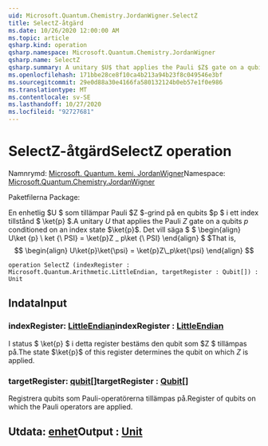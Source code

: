 ```yaml
---
uid: Microsoft.Quantum.Chemistry.JordanWigner.SelectZ
title: SelectZ-åtgärd
ms.date: 10/26/2020 12:00:00 AM
ms.topic: article
qsharp.kind: operation
qsharp.namespace: Microsoft.Quantum.Chemistry.JordanWigner
qsharp.name: SelectZ
qsharp.summary: A unitary $U$ that applies the Pauli $Z$ gate on a qubits $p$ conditioned on an index state $\ket{p}$. That is, $$ \begin{align} U\ket{p}\ket{\psi} = \ket{p}Z\_p\ket{\psi} \end{align} $$
ms.openlocfilehash: 171bbe28ce8f10ca4b213a94b23f8c049546e3bf
ms.sourcegitcommit: 29e0d88a30e4166fa580132124b0eb57e1f0e986
ms.translationtype: MT
ms.contentlocale: sv-SE
ms.lasthandoff: 10/27/2020
ms.locfileid: "92727681"
---
```

# <a name="selectz-operation"></a><span data-ttu-id="54331-102">SelectZ-åtgärd</span><span class="sxs-lookup"><span data-stu-id="54331-102">SelectZ operation</span></span>

<span data-ttu-id="54331-103">Namnrymd: [Microsoft. Quantum. kemi. JordanWigner](xref:Microsoft.Quantum.Chemistry.JordanWigner)</span><span class="sxs-lookup"><span data-stu-id="54331-103">Namespace: [Microsoft.Quantum.Chemistry.JordanWigner](xref:Microsoft.Quantum.Chemistry.JordanWigner)</span></span>

<span data-ttu-id="54331-104">Paketfilerna [](https://nuget.org/packages/)</span><span class="sxs-lookup"><span data-stu-id="54331-104">Package: [](https://nuget.org/packages/)</span></span>


<span data-ttu-id="54331-105">En enhetlig $U $ som tillämpar Pauli $Z $-grind på en qubits $p $ i ett index tillstånd $ \ket{p} $.</span><span class="sxs-lookup"><span data-stu-id="54331-105">A unitary $U$ that applies the Pauli $Z$ gate on a qubits $p$ conditioned on an index state $\ket{p}$.</span></span> <span data-ttu-id="54331-106">Det vill säga $ $ \begin{align} U\ket {p} \ ket {\ PSI} = \ket{p}Z \_ p\ket {\ PSI} \end{align} $ $</span><span class="sxs-lookup"><span data-stu-id="54331-106">That is, $$ \begin{align} U\ket{p}\ket{\psi} = \ket{p}Z\_p\ket{\psi} \end{align} $$</span></span>

```qsharp
operation SelectZ (indexRegister : Microsoft.Quantum.Arithmetic.LittleEndian, targetRegister : Qubit[]) : Unit
```


## <a name="input"></a><span data-ttu-id="54331-107">Indata</span><span class="sxs-lookup"><span data-stu-id="54331-107">Input</span></span>

### <a name="indexregister--littleendian"></a><span data-ttu-id="54331-108">indexRegister: [LittleEndian](xref:Microsoft.Quantum.Arithmetic.LittleEndian)</span><span class="sxs-lookup"><span data-stu-id="54331-108">indexRegister : [LittleEndian](xref:Microsoft.Quantum.Arithmetic.LittleEndian)</span></span>

<span data-ttu-id="54331-109">I status $ \ket{p} $ i detta register bestäms den qubit som $Z $ tillämpas på.</span><span class="sxs-lookup"><span data-stu-id="54331-109">The state $\ket{p}$ of this register determines the qubit on which $Z$ is applied.</span></span>


### <a name="targetregister--qubit"></a><span data-ttu-id="54331-110">targetRegister: [qubit](xref:microsoft.quantum.lang-ref.qubit)[]</span><span class="sxs-lookup"><span data-stu-id="54331-110">targetRegister : [Qubit](xref:microsoft.quantum.lang-ref.qubit)[]</span></span>

<span data-ttu-id="54331-111">Registrera qubits som Pauli-operatörerna tillämpas på.</span><span class="sxs-lookup"><span data-stu-id="54331-111">Register of qubits on which the Pauli operators are applied.</span></span>



## <a name="output--unit"></a><span data-ttu-id="54331-112">Utdata: [enhet](xref:microsoft.quantum.lang-ref.unit)</span><span class="sxs-lookup"><span data-stu-id="54331-112">Output : [Unit](xref:microsoft.quantum.lang-ref.unit)</span></span>

